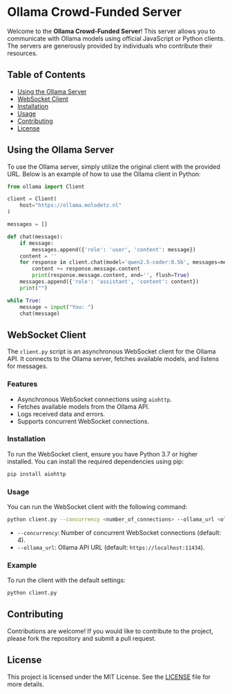 # Ollama Crowd-Funded Server

Welcome to the **Ollama Crowd-Funded Server**! This server allows you to communicate with Ollama models using official JavaScript or Python clients. The servers are generously provided by individuals who contribute their resources.

## Table of Contents

- [Using the Ollama Server](#using-the-ollama-server)
- [WebSocket Client](#websocket-client)
- [Installation](#installation)
- [Usage](#usage)
- [Contributing](#contributing)
- [License](#license)

## Using the Ollama Server

To use the Ollama server, simply utilize the original client with the provided URL. Below is an example of how to use the Ollama client in Python:

```python
from ollama import Client

client = Client(
    host="https://ollama.molodetz.nl"
)

messages = []

def chat(message):
    if message:
        messages.append({'role': 'user', 'content': message})
    content = ''
    for response in client.chat(model='qwen2.5-coder:0.5b', messages=messages, stream=True):
        content += response.message.content
        print(response.message.content, end='', flush=True)
    messages.append({'role': 'assistant', 'content': content})
    print("")

while True:
    message = input("You: ")
    chat(message)
```

## WebSocket Client

The `client.py` script is an asynchronous WebSocket client for the Ollama API. It connects to the Ollama server, fetches available models, and listens for messages.

### Features

- Asynchronous WebSocket connections using `aiohttp`.
- Fetches available models from the Ollama API.
- Logs received data and errors.
- Supports concurrent WebSocket connections.

### Installation

To run the WebSocket client, ensure you have Python 3.7 or higher installed. You can install the required dependencies using pip:

```bash
pip install aiohttp
```

### Usage

You can run the WebSocket client with the following command:

```bash
python client.py --concurrency <number_of_connections> --ollama_url <ollama_api_url>
```

- `--concurrency`: Number of concurrent WebSocket connections (default: 4).
- `--ollama_url`: Ollama API URL (default: `https://localhost:11434`).

### Example

To run the client with the default settings:

```bash
python client.py
```

## Contributing

Contributions are welcome! If you would like to contribute to the project, please fork the repository and submit a pull request.

## License

This project is licensed under the MIT License. See the [LICENSE](LICENSE) file for more details.